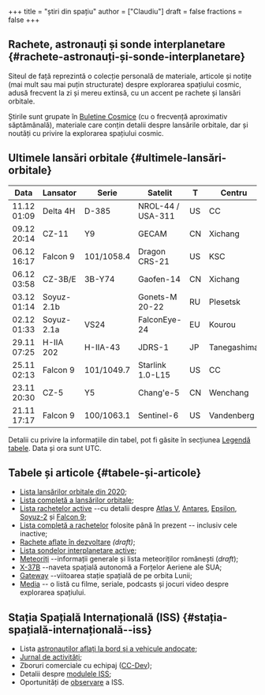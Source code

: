 +++
title = "știri din spațiu"
author = ["Claudiu"]
draft = false
fractions = false
+++

## Rachete, astronauți și sonde interplanetare {#rachete-astronauți-și-sonde-interplanetare}

Siteul de față reprezintă o colecție personală de materiale, articole și notițe (mai mult sau mai puțin structurate) despre explorarea spațiului cosmic, adusă frecvent la zi și mereu extinsă, cu un accent pe rachete și lansări orbitale.

Știrile sunt grupate în [Buletine Cosmice](/bul) (cu o frecvență aproximativ săptămânală), materiale care conțin detalii despre lansările orbitale, dar și noutăți cu privire la explorarea spațiului cosmic.


## Ultimele lansări orbitale {#ultimele-lansări-orbitale}

| Data        | Lansator   | Serie      | Satelit           | T  | Centru      | Rampă  | R. | Bul             |
|-------------|------------|------------|-------------------|----|-------------|--------|----|-----------------|
| 11.12 01:09 | Delta 4H   | D-385      | NROL-44 / USA-311 | US | CC          | SLC37B | S  | [101](/bul/101) |
| 09.12 20:14 | CZ-11      | Y9         | GECAM             | CN | Xichang     | LC4    | S  | [101](/bul/101) |
| 06.12 16:17 | Falcon 9   | 101/1058.4 | Dragon CRS-21     | US | KSC         | LC39A  | S  | [100](/bul/100) |
| 06.12 03:58 | CZ-3B/E    | 3B-Y74     | Gaofen-14         | CN | Xichang     |        | S  | [100](/bul/100) |
| 03.12 01:14 | Soyuz-2.1b |            | Gonets-M 20-22    | RU | Plesetsk    | 43/3   | S  | [99](/bul/099)  |
| 02.12 01:33 | Soyuz-2.1a | VS24       | FalconEye-24      | EU | Kourou      | ELS    | S  | [99](/bul/099)  |
| 29.11 07:25 | H-IIA 202  | H-IIA-43   | JDRS-1            | JP | Tanegashima | LA-Y1  | S  | [99](/bul/099)  |
| 25.11 02:13 | Falcon 9   | 101/1049.7 | Starlink 1.0-L15  | US | CC          | LC40   | S  | [98](/bul/098)  |
| 23.11 20:30 | CZ-5       | Y5         | Chang'e-5         | CN | Wenchang    | LC1    | S  | [98](/bul/098)  |
| 21.11 17:17 | Falcon 9   | 100/1063.1 | Sentinel-6        | US | Vandenberg  | SLC4E  | S  | [98](/bul/098)  |

Detalii cu privire la informațiile din tabel, pot fi găsite în secțiunea [Legendă tabele](/t/legenda_tabele). Data și ora sunt UTC.


## Tabele și articole {#tabele-și-articole}

-   [Lista lansărilor orbitale din 2020](/t/l2020);
-   [Lista completă a lansărilor orbitale](/t/lansari);
-   [Lista rachetelor active](/r/rachete_active) --cu detalii despre [Atlas V](/r/atlasv), [Antares](/r/antares), [Epsilon](/r/epsilon), [Soyuz-2](/r/soyuz-2) și [Falcon 9](/r/falcon9);
-   [Lista completă a rachetelor](/r/rachete) folosite până în prezent -- inclusiv cele inactive;
-   [Rachete aflate în dezvoltare](/r/viitor) _(draft)_;
-   [Lista sondelor interplanetare active](/m/sonde);
-   [Meteoriți](/m/meteoriti) --informații generale și lista meteoriților românești (_draft_);
-   [X-37B](/m/x37b) --naveta spațială autonomă a Forțelor Aeriene ale SUA;
-   [Gateway](/m/gateway) --viitoarea stație spațială de pe orbita Lunii;
-   [Media](/m/media) -- o listă cu filme, seriale, podcasts și jocuri video despre explorarea spațiului.


## Stația Spațială Internațională (ISS) {#stația-spațială-internațională--iss}

-   Lista [astronauților aflați la bord și a vehicule andocate](/iss/iss/);
-   [Jurnal de activități](/iss/jurnal);
-   Zboruri comerciale cu echipaj ([CC-Dev](/iss/ccdev));
-   Detalii despre [modulele ISS](/iss/module);
-   Oportunități de [observare](https://www.heavens-above.com/PassSummary.aspx?satid=25544&lat=46.7712&lng=23.6236&loc=Cluj-Napoca&alt=0&tz=EET) a ISS.